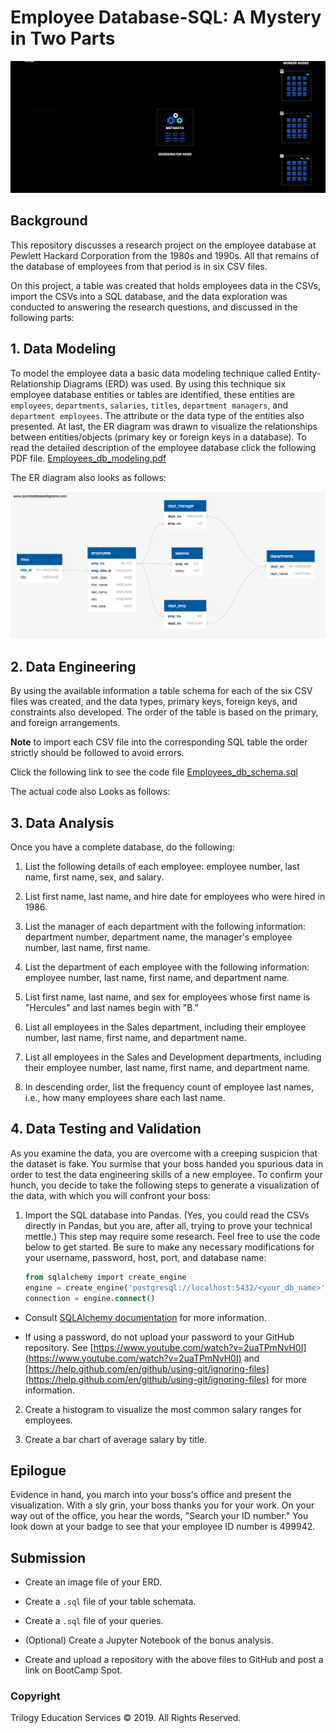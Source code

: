# Employee Database-SQL: A Mystery in Two Parts

![Sql](EmployeeSQL/Images/postsql.gif)

## Background

This repository discusses a research project on the employee database at  Pewlett Hackard Corporation from the 1980s and 1990s. All that remains of the database of employees from that period is in six CSV files.

On this project,  a table was created that holds employees data in the CSVs, import the CSVs into a SQL database, and the data exploration was conducted to answering the research questions, and discussed in the following parts:

## 1. Data Modeling

To model the employee data a  basic data modeling technique called  Entity-Relationship Diagrams (ERD) was used. By using this technique six employee database entities or tables are identified, these entities are `employees`, `departments`, `salaries`, `titles`, `department managers`, and `department employees`. The attribute or the data type of the entities also presented. At last, the ER diagram was drawn to visualize the relationships between entities/objects (primary key or foreign keys in a database). To read the detailed description of the employee database click the following PDF file. [Employees_db_modeling.pdf](EmployeeSQL/ERD/Employees_db_modeling.pdf)

The ER diagram also looks as follows: 

![ERD](EmployeeSQL/ERD/Employees_db_ERD.png)

## 2. Data Engineering

By using the available information a table schema for each of the six CSV files was created, and the data types, primary keys, foreign keys, and constraints also developed. The order of the table is based on the primary, and foreign arrangements. 

**Note** to import each  CSV file into the corresponding SQL table the order strictly should be followed to avoid errors. 

Click the following link to see the code file [Employees_db_schema.sql](EmployeeSQL/Employees_db_schema.sql) 

The actual code also Looks as follows:


## 3. Data Analysis

Once you have a complete database, do the following:

1. List the following details of each employee: employee number, last name, first name, sex, and salary.

2. List first name, last name, and hire date for employees who were hired in 1986.

3. List the manager of each department with the following information: department number, department name, the manager's employee number, last name, first name.

4. List the department of each employee with the following information: employee number, last name, first name, and department name.

5. List first name, last name, and sex for employees whose first name is "Hercules" and last names begin with "B."

6. List all employees in the Sales department, including their employee number, last name, first name, and department name.

7. List all employees in the Sales and Development departments, including their employee number, last name, first name, and department name.

8. In descending order, list the frequency count of employee last names, i.e., how many employees share each last name.

## 4. Data Testing and Validation

As you examine the data, you are overcome with a creeping suspicion that the dataset is fake. You surmise that your boss handed you spurious data in order to test the data engineering skills of a new employee. To confirm your hunch, you decide to take the following steps to generate a visualization of the data, with which you will confront your boss:

1. Import the SQL database into Pandas. (Yes, you could read the CSVs directly in Pandas, but you are, after all, trying to prove your technical mettle.) This step may require some research. Feel free to use the code below to get started. Be sure to make any necessary modifications for your username, password, host, port, and database name:

   ```sql
   from sqlalchemy import create_engine
   engine = create_engine('postgresql://localhost:5432/<your_db_name>')
   connection = engine.connect()
   ```

* Consult [SQLAlchemy documentation](https://docs.sqlalchemy.org/en/latest/core/engines.html#postgresql) for more information.

* If using a password, do not upload your password to your GitHub repository. See [https://www.youtube.com/watch?v=2uaTPmNvH0I](https://www.youtube.com/watch?v=2uaTPmNvH0I) and [https://help.github.com/en/github/using-git/ignoring-files](https://help.github.com/en/github/using-git/ignoring-files) for more information.

2. Create a histogram to visualize the most common salary ranges for employees.

3. Create a bar chart of average salary by title.

## Epilogue

Evidence in hand, you march into your boss's office and present the visualization. With a sly grin, your boss thanks you for your work. On your way out of the office, you hear the words, "Search your ID number." You look down at your badge to see that your employee ID number is 499942.

## Submission

* Create an image file of your ERD.

* Create a `.sql` file of your table schemata.

* Create a `.sql` file of your queries.

* (Optional) Create a Jupyter Notebook of the bonus analysis.

* Create and upload a repository with the above files to GitHub and post a link on BootCamp Spot.

### Copyright

Trilogy Education Services © 2019. All Rights Reserved.
